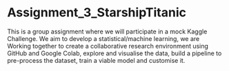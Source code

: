 # Assignment_3_StarshipTitanic
This is a group assignment where we will participate in a mock Kaggle Challenge. We aim to develop a statistical/machine learning, we are Working together to create a collaborative research environment using GitHub and Google Colab, explore and visualise the data, build a pipeline to pre-process the dataset, train a viable model and customise it.
